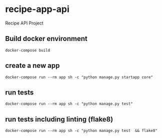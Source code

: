 # recipe-app-api
Recipe API Project


## Build docker environment
```
docker-compose build
```

## create a new app
```
docker-compose run --rm app sh -c "python manage.py startapp core"
```

## run tests
```
docker-compose run --rm app sh -c "python manage.py test"
```
## run tests including linting (flake8)
```
docker-compose run --rm app sh -c "python manage.py test  && flake8"
```